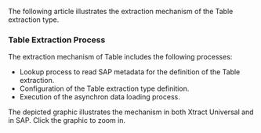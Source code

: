 The following article illustrates the extraction mechanism of the Table extraction type.

### Table Extraction Process

The extraction mechanism of Table includes the following processes:

- Lookup process to read SAP metadata for the definition of the Table extraction.
- Configuration of the Table extraction type definition.
- Execution of the asynchron data loading process.

The depicted graphic illustrates the mechanism in both Xtract Universal and in SAP. Click the graphic to zoom in.
